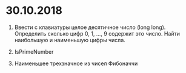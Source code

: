 # 30.10.2018
1) Ввести с клавиатуры целое десятичное число (long long). Определить сколько цифр 0, 1, …, 9 содержит это число. Найти наибольшую и наименьшую цифры числа. 

2) IsPrimeNumber

3) Наименьшее трехзначное из чисел Фибоначчи

